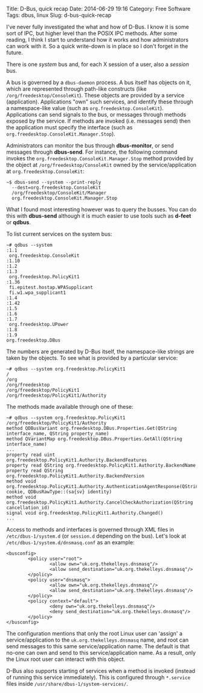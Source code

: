 Title: D-Bus, quick recap
Date: 2014-06-29 19:16
Category: Free Software
Tags: dbus, linux
Slug: d-bus-quick-recap

I've never fully investigated the what and how of D-Bus. I know it is
some sort of IPC, but higher level than the POSIX IPC methods. After
some reading, I think I start to understand how it works and how
administrators can work with it. So a quick write-down is in place so I
don't forget in the future.

There is one *system* bus and, for each X session of a user, also a
*session* bus.

A bus is governed by a `dbus-daemon` process. A bus itself has objects
on it, which are represented through path-like constructs (like
`/org/freedesktop/ConsoleKit`). These objects are provided by a service
(application). Applications "own" such services, and identify these
through a namespace-like value (such as `org.freedesktop.ConsoleKit`).  
Applications can send signals to the bus, or messages through methods
exposed by the service. If methods are invoked (i.e. messages send) then
the application must specify the interface (such as
`org.freedesktop.ConsoleKit.Manager.Stop`).

Administrators can monitor the bus through **dbus-monitor**, or send
messages through **dbus-send**. For instance, the following command
invokes the `org.freedesktop.ConsoleKit.Manager.Stop` method provided by
the object at `/org/freedesktop/ConsoleKit` owned by the
service/application at `org.freedesktop.ConsoleKit`:

    ~$ dbus-send --system --print-reply 
      --dest=org.freedesktop.ConsoleKit 
      /org/freedesktop/ConsoleKit/Manager 
      org.freedesktop.ConsoleKit.Manager.Stop

What I found most interesting however was to query the busses. You can
do this with **dbus-send** although it is much easier to use tools such
as **d-feet** or **qdbus**.

To list current services on the system bus:

    ~# qdbus --system
    :1.1
     org.freedesktop.ConsoleKit
    :1.10
    :1.2
    :1.3
     org.freedesktop.PolicyKit1
    :1.36
     fi.epitest.hostap.WPASupplicant
     fi.w1.wpa_supplicant1
    :1.4
    :1.42
    :1.5
    :1.6
    :1.7
     org.freedesktop.UPower
    :1.8
    :1.9
    org.freedesktop.DBus

The numbers are generated by D-Bus itself, the namespace-like strings
are taken by the objects. To see what is provided by a particular
service:

    ~# qdbus --system org.freedesktop.PolicyKit1
    /
    /org
    /org/freedesktop
    /org/freedesktop/PolicyKit1
    /org/freedesktop/PolicyKit1/Authority

The methods made available through one of these:

    ~# qdbus --system org.freedesktop.PolicyKit1 /org/freedesktop/PolicyKit1/Authority
    method QDBusVariant org.freedesktop.DBus.Properties.Get(QString interface_name, QString property_name)
    method QVariantMap org.freedesktop.DBus.Properties.GetAll(QString interface_name)
    ...
    property read uint org.freedesktop.PolicyKit1.Authority.BackendFeatures
    property read QString org.freedesktop.PolicyKit1.Authority.BackendName
    property read QString org.freedesktop.PolicyKit1.Authority.BackendVersion
    method void org.freedesktop.PolicyKit1.Authority.AuthenticationAgentResponse(QString cookie, QDBusRawType::(sa{sv} identity)
    method void org.freedesktop.PolicyKit1.Authority.CancelCheckAuthorization(QString cancellation_id)
    signal void org.freedesktop.PolicyKit1.Authority.Changed()
    ...

Access to methods and interfaces is governed through XML files in
`/etc/dbus-1/system.d` (or `session.d` depending on the bus). Let's look
at `/etc/dbus-1/system.d/dnsmasq.conf` as an example:

```
<busconfig>
        <policy user="root">
                <allow own="uk.org.thekelleys.dnsmasq"/>
                <allow send_destination="uk.org.thekelleys.dnsmasq"/>
        </policy>
        <policy user="dnsmasq">
                <allow own="uk.org.thekelleys.dnsmasq"/>
                <allow send_destination="uk.org.thekelleys.dnsmasq"/>
        </policy>
        <policy context="default">
                <deny own="uk.org.thekelleys.dnsmasq"/>
                <deny send_destination="uk.org.thekelleys.dnsmasq"/>
        </policy>
</busconfig>
```

The configuration mentions that only the root Linux user can 'assign' a
service/application to the `uk.org.thekelleys.dnsmasq` name, and root
can send messages to this same service/application name. The default is
that no-one can own and send to this service/application name. As a
result, only the Linux root user can interact with this object.

D-Bus also supports starting of services when a method is invoked
(instead of running this service immediately). This is configured
through `*.service` files inside `/usr/share/dbus-1/system-services/`.
